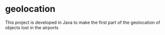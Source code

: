 # geolocation
This project is developed in Java to make the first part of the geolocation of objects lost in the airports
